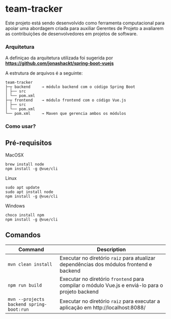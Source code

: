 # team-tracker

Este projeto está sendo desenvolvido como ferramenta computacional para apoiar uma abordagem criada para auxiliar Gerentes de Projeto a avaliarem as contribuições de desenvolvedores em projetos de software.

### Arquitetura

A definiçao da arquitetura utilizada foi sugerida por **https://github.com/jonashackt/spring-boot-vuejs**

A estrutura de arquivos é a seguinte:

```
team-tracker
├─┬ backend     → módulo backend com o código Spring Boot
│ ├── src
│ └── pom.xml
├─┬ frontend    → módulo frontend com o código Vue.js
│ ├── src
│ └── pom.xml
└── pom.xml     → Maven que gerencia ambos os módulos

```

### Como usar?

## Pré-requisitos

MacOSX
```
brew install node
npm install -g @vue/cli
```
Linux

```
sudo apt update
sudo apt install node
npm install -g @vue/cli
```
Windows

```
choco install npm
npm install -g @vue/cli
```

## Comandos

| Command | Description |
| ------- | ----------- |
| `mvn clean install` | Executar no diretório `raiz` para atualizar dependências dos módulos frontend e backend |
| `npm run build` | Executar no diretório `frontend` para compilar o módulo Vue.js e enviá-lo para o projeto backend |
| `mvn --projects backend spring-boot:run` | Executar no diretório `raiz` para executar a aplicação em http://localhost:8088/ |
